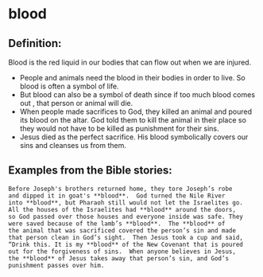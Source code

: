 blood
=====

Definition:
-----------

Blood is the red liquid in our bodies that can flow out when we are
injured.

-   People and animals need the blood in their bodies in order to live.
    So blood is often a symbol of life.
-   But blood can also be a symbol of death since if too much blood
    comes out , that person or animal will die.
-   When people made sacrifices to God, they killed an animal and poured
    its blood on the altar. God told them to kill the animal in their
    place so they would not have to be killed as punishment for their
    sins.
-   Jesus died as the perfect sacrifice. His blood symbolically covers
    our sins and cleanses us from them.

Examples from the Bible stories:
--------------------------------

    Before Joseph's brothers returned home, they tore Joseph’s robe
    and dipped it in goat's **blood**.  God turned the Nile River
    into **blood**, but Pharaoh still would not let the Israelites go.
    All the houses of the Israelites had **blood** around the doors,
    so God passed over those houses and everyone inside was safe. They
    were saved because of the lamb’s **blood**.  The **blood** of
    the animal that was sacrificed covered the person’s sin and made
    that person clean in God’s sight.  Then Jesus took a cup and said,
    “Drink this. It is my **blood** of the New Covenant that is poured
    out for the forgiveness of sins.  When anyone believes in Jesus,
    the **blood** of Jesus takes away that person’s sin, and God’s
    punishment passes over him.
